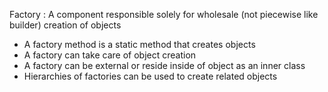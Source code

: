 Factory : A component responsible solely for wholesale (not piecewise like builder) creation of objects

- A factory method is a static method that creates objects
- A factory can take care of object creation
- A factory can be external or reside inside of object as an inner class
- Hierarchies of factories can be used to create related objects
